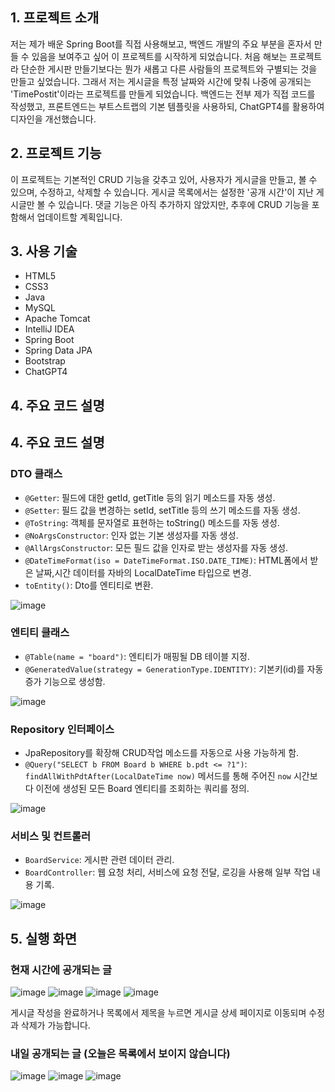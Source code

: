 ## 1. 프로젝트 소개

저는 제가 배운 Spring Boot를 직접 사용해보고, 백엔드 개발의 주요 부분을 혼자서 만들 수 있음을 보여주고 싶어 이 프로젝트를 시작하게 되었습니다. 처음 해보는 프로젝트라 단순한 게시판 만들기보다는 뭔가 새롭고 다른 사람들의 프로젝트와 구별되는 것을 만들고 싶었습니다. 그래서 저는 게시글을 특정 날짜와 시간에 맞춰 나중에 공개되는 'TimePostit'이라는 프로젝트를 만들게 되었습니다. 백엔드는 전부 제가 직접 코드를 작성했고, 프론트엔드는 부트스트랩의 기본 템플릿을 사용하되, ChatGPT4를 활용하여 디자인을 개선했습니다.

## 2. 프로젝트 기능

이 프로젝트는 기본적인 CRUD 기능을 갖추고 있어, 사용자가 게시글을 만들고, 볼 수 있으며, 수정하고, 삭제할 수 있습니다. 게시글 목록에서는 설정한 '공개 시간'이 지난 게시글만 볼 수 있습니다. 댓글 기능은 아직 추가하지 않았지만, 추후에 CRUD 기능을 포함해서 업데이트할 계획입니다.

## 3. 사용 기술

- HTML5
- CSS3
- Java
- MySQL
- Apache Tomcat
- IntelliJ IDEA
- Spring Boot
- Spring Data JPA
- Bootstrap
- ChatGPT4

## 4. 주요 코드 설명

## 4. 주요 코드 설명

### DTO 클래스

- `@Getter`: 필드에 대한 getId, getTitle 등의 읽기 메소드를 자동 생성.
- `@Setter`: 필드 값을 변경하는 setId, setTitle 등의 쓰기 메소드를 자동 생성.
- `@ToString`: 객체를 문자열로 표현하는 toString() 메소드를 자동 생성.
- `@NoArgsConstructor`: 인자 없는 기본 생성자를 자동 생성.
- `@AllArgsConstructor`: 모든 필드 값을 인자로 받는 생성자를 자동 생성.
- `@DateTimeFormat(iso = DateTimeFormat.ISO.DATE_TIME)`: HTML폼에서 받은 날짜,시간 데이터를 자바의 LocalDateTime 타입으로 변경.
- `toEntity()`: Dto를 엔티티로 변환.

![image](https://github.com/0055kms/TimePostit/assets/157768680/84a742f2-00ef-4c6e-8939-09ee56573a6b)

### 엔티티 클래스
- `@Table(name = "board")`: 엔티티가 매핑될 DB 테이블 지정.
- `@GeneratedValue(strategy = GenerationType.IDENTITY)`: 기본키(id)를 자동 증가 기능으로 생성함.

![image](https://github.com/0055kms/TimePostit/assets/157768680/3bf1ec30-fb6d-4166-ac0a-3430ac96ef21)

### Repository 인터페이스
- JpaRepository를 확장해 CRUD작업 메소드를 자동으로 사용 가능하게 함.
- `@Query("SELECT b FROM Board b WHERE b.pdt <= ?1")`: `findAllWithPdtAfter(LocalDateTime now)` 메서드를 통해 주어진 `now` 시간보다 이전에 생성된 모든 Board 엔티티를 조회하는 쿼리를 정의.

![image](https://github.com/0055kms/TimePostit/assets/157768680/38b96b9f-994a-4a84-8407-a8b8b4c9afce)

### 서비스 및 컨트롤러
- `BoardService`: 게시판 관련 데이터 관리.
- `BoardController`: 웹 요청 처리, 서비스에 요청 전달, 로깅을 사용해 일부 작업 내용 기록.

![image](https://github.com/0055kms/TimePostit/assets/157768680/abd98883-c9c4-45e3-8d2b-9e6d6bb1e720)


## 5. 실행 화면

### 현재 시간에 공개되는 글

![image](https://github.com/0055kms/TimePostit/assets/157768680/e0f2a559-6a03-4e45-8fb9-be2ec7b0806a)
![image](https://github.com/0055kms/TimePostit/assets/157768680/d334d0a3-8f12-4fb2-af8a-95c22fbdf2f8)
![image](https://github.com/0055kms/TimePostit/assets/157768680/290c5b0c-8f73-45a4-91f8-51c3b889ebd3)
![image](https://github.com/0055kms/TimePostit/assets/157768680/68b75b98-0e44-419e-a6bf-a66454261737)

게시글 작성을 완료하거나 목록에서 제목을 누르면 게시글 상세 페이지로 이동되며 수정과 삭제가 가능합니다.  

### 내일 공개되는 글 (오늘은 목록에서 보이지 않습니다)

![image](https://github.com/0055kms/TimePostit/assets/157768680/ee907fd4-cf06-459d-8e41-18b5b1faefd0)
![image](https://github.com/0055kms/TimePostit/assets/157768680/91b542d4-a0a1-4d59-af67-9796c15a45ea)
![image](https://github.com/0055kms/TimePostit/assets/157768680/86893a0d-8f5b-4b17-9a8f-e220e79db534)


